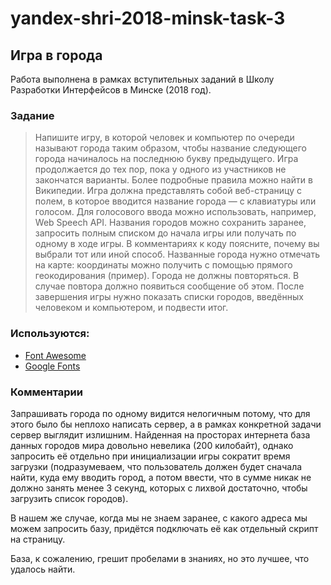 # yandex-shri-2018-minsk-task-3

## Игра в города

Работа выполнена в рамках вступительных заданий в Школу Разработки Интерфейсов
в Минске (2018 год).

### Задание

>Напишите игру, в которой человек и компьютер по очереди называют города таким образом, чтобы название следующего города начиналось на последнюю букву предыдущего. Игра продолжается до тех пор, пока у одного из участников не закончатся варианты. Более подробные правила можно найти в Википедии.
>Игра должна представлять собой веб-страницу с полем, в которое вводится название города — с клавиатуры или голосом. Для голосового ввода можно использовать, например, Web Speech API. Названия городов можно сохранить заранее, запросить полным списком до начала игры или получать по одному в ходе игры. В комментариях к коду поясните, почему вы выбрали тот или иной способ.
>Названные города нужно отмечать на карте: координаты можно получить с помощью прямого геокодирования (пример). Города не должны повторяться. В случае повтора должно появиться сообщение об этом. После завершения игры нужно показать списки городов, введённых человеком и компьютером, и подвести итог. 

### Используются:

- [Font Awesome](https://fontawesome.com/ "Библиотека иконочных шрифтов")
- [Google Fonts](https://fonts.google.com/ "Текстовые шрифты")

### Комментарии

Запрашивать города по одному видится нелогичным потому, что для этого было бы неплохо
написать сервер, а в рамках конкретной задачи сервер выглядит излишним.
Найденная на просторах интернета база данных городов мира довольно невелика (200 килобайт),
однако запросить её отдельно при инициализации игры сократит время загрузки
(подразумеваем, что пользователь должен будет сначала найти, куда ему вводить город,
а потом ввести, что в сумме никак не должно занять менее 3 секунд, которых с лихвой достаточно,
чтобы загрузить список городов).

В нашем же случае, когда мы не знаем заранее, с какого адреса мы можем запросить базу,
придётся подключать её как отдельный скрипт на страницу.

База, к сожалению, грешит пробелами в знаниях, но это лучшее, что удалось найти.


